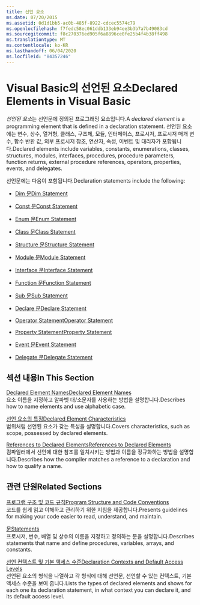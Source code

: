 ```yaml
---
title: 선언 요소
ms.date: 07/20/2015
ms.assetid: 0d1d1bb5-ac0b-485f-8922-cdcec5574c79
ms.openlocfilehash: f7fedc58ec061ddb133eb94ee3b3b7a7b49083cd
ms.sourcegitcommit: f8c270376ed905f6a8896ce0fe25b4f4b38ff498
ms.translationtype: MT
ms.contentlocale: ko-KR
ms.lasthandoff: 06/04/2020
ms.locfileid: "84357246"
---
```

# <a name="declared-elements-in-visual-basic"></a><span data-ttu-id="38914-102">Visual Basic의 선언된 요소</span><span class="sxs-lookup"><span data-stu-id="38914-102">Declared Elements in Visual Basic</span></span>
<span data-ttu-id="38914-103">*선언된 요소*는 선언문에 정의된 프로그래밍 요소입니다.</span><span class="sxs-lookup"><span data-stu-id="38914-103">A *declared element* is a programming element that is defined in a declaration statement.</span></span> <span data-ttu-id="38914-104">선언된 요소에는 변수, 상수, 열거형, 클래스, 구조체, 모듈, 인터페이스, 프로시저, 프로시저 매개 변수, 함수 반환 값, 외부 프로시저 참조, 연산자, 속성, 이벤트 및 대리자가 포함됩니다.</span><span class="sxs-lookup"><span data-stu-id="38914-104">Declared elements include variables, constants, enumerations, classes, structures, modules, interfaces, procedures, procedure parameters, function returns, external procedure references, operators, properties, events, and delegates.</span></span>  
  
 <span data-ttu-id="38914-105">선언문에는 다음이 포함됩니다.</span><span class="sxs-lookup"><span data-stu-id="38914-105">Declaration statements include the following:</span></span>  
  
- [<span data-ttu-id="38914-106">Dim 문</span><span class="sxs-lookup"><span data-stu-id="38914-106">Dim Statement</span></span>](../../../language-reference/statements/dim-statement.md)  
  
- [<span data-ttu-id="38914-107">Const 문</span><span class="sxs-lookup"><span data-stu-id="38914-107">Const Statement</span></span>](../../../language-reference/statements/const-statement.md)  
  
- [<span data-ttu-id="38914-108">Enum 문</span><span class="sxs-lookup"><span data-stu-id="38914-108">Enum Statement</span></span>](../../../language-reference/statements/enum-statement.md)  
  
- [<span data-ttu-id="38914-109">Class 문</span><span class="sxs-lookup"><span data-stu-id="38914-109">Class Statement</span></span>](../../../language-reference/statements/class-statement.md)  
  
- [<span data-ttu-id="38914-110">Structure 문</span><span class="sxs-lookup"><span data-stu-id="38914-110">Structure Statement</span></span>](../../../language-reference/statements/structure-statement.md)  
  
- [<span data-ttu-id="38914-111">Module 문</span><span class="sxs-lookup"><span data-stu-id="38914-111">Module Statement</span></span>](../../../language-reference/statements/module-statement.md)  
  
- [<span data-ttu-id="38914-112">Interface 문</span><span class="sxs-lookup"><span data-stu-id="38914-112">Interface Statement</span></span>](../../../language-reference/statements/interface-statement.md)  
  
- [<span data-ttu-id="38914-113">Function 문</span><span class="sxs-lookup"><span data-stu-id="38914-113">Function Statement</span></span>](../../../language-reference/statements/function-statement.md)  
  
- [<span data-ttu-id="38914-114">Sub 문</span><span class="sxs-lookup"><span data-stu-id="38914-114">Sub Statement</span></span>](../../../language-reference/statements/sub-statement.md)  
  
- [<span data-ttu-id="38914-115">Declare 문</span><span class="sxs-lookup"><span data-stu-id="38914-115">Declare Statement</span></span>](../../../language-reference/statements/declare-statement.md)  
  
- [<span data-ttu-id="38914-116">Operator Statement</span><span class="sxs-lookup"><span data-stu-id="38914-116">Operator Statement</span></span>](../../../language-reference/statements/operator-statement.md)  
  
- [<span data-ttu-id="38914-117">Property Statement</span><span class="sxs-lookup"><span data-stu-id="38914-117">Property Statement</span></span>](../../../language-reference/statements/property-statement.md)  
  
- [<span data-ttu-id="38914-118">Event 문</span><span class="sxs-lookup"><span data-stu-id="38914-118">Event Statement</span></span>](../../../language-reference/statements/event-statement.md)  
  
- [<span data-ttu-id="38914-119">Delegate 문</span><span class="sxs-lookup"><span data-stu-id="38914-119">Delegate Statement</span></span>](../../../language-reference/statements/delegate-statement.md)  
  
## <a name="in-this-section"></a><span data-ttu-id="38914-120">섹션 내용</span><span class="sxs-lookup"><span data-stu-id="38914-120">In This Section</span></span>  
 [<span data-ttu-id="38914-121">Declared Element Names</span><span class="sxs-lookup"><span data-stu-id="38914-121">Declared Element Names</span></span>](declared-element-names.md)  
 <span data-ttu-id="38914-122">요소 이름을 지정하고 알파벳 대/소문자를 사용하는 방법을 설명합니다.</span><span class="sxs-lookup"><span data-stu-id="38914-122">Describes how to name elements and use alphabetic case.</span></span>  
  
 [<span data-ttu-id="38914-123">선언 요소의 특징</span><span class="sxs-lookup"><span data-stu-id="38914-123">Declared Element Characteristics</span></span>](declared-element-characteristics.md)  
 <span data-ttu-id="38914-124">범위처럼 선언된 요소가 갖는 특성을 설명합니다.</span><span class="sxs-lookup"><span data-stu-id="38914-124">Covers characteristics, such as scope, possessed by declared elements.</span></span>  
  
 [<span data-ttu-id="38914-125">References to Declared Elements</span><span class="sxs-lookup"><span data-stu-id="38914-125">References to Declared Elements</span></span>](references-to-declared-elements.md)  
 <span data-ttu-id="38914-126">컴파일러에서 선언에 대한 참조를 일치시키는 방법과 이름을 정규화하는 방법을 설명합니다.</span><span class="sxs-lookup"><span data-stu-id="38914-126">Describes how the compiler matches a reference to a declaration and how to qualify a name.</span></span>  
  
## <a name="related-sections"></a><span data-ttu-id="38914-127">관련 단원</span><span class="sxs-lookup"><span data-stu-id="38914-127">Related Sections</span></span>  
 [<span data-ttu-id="38914-128">프로그램 구조 및 코드 규칙</span><span class="sxs-lookup"><span data-stu-id="38914-128">Program Structure and Code Conventions</span></span>](../../program-structure/program-structure-and-code-conventions.md)  
 <span data-ttu-id="38914-129">코드를 쉽게 읽고 이해하고 관리하기 위한 지침을 제공합니다.</span><span class="sxs-lookup"><span data-stu-id="38914-129">Presents guidelines for making your code easier to read, understand, and maintain.</span></span>  
  
 [<span data-ttu-id="38914-130">문</span><span class="sxs-lookup"><span data-stu-id="38914-130">Statements</span></span>](../../../language-reference/statements/index.md)  
 <span data-ttu-id="38914-131">프로시저, 변수, 배열 및 상수의 이름을 지정하고 정의하는 문을 설명합니다.</span><span class="sxs-lookup"><span data-stu-id="38914-131">Describes statements that name and define procedures, variables, arrays, and constants.</span></span>  
  
 [<span data-ttu-id="38914-132">선언 컨텍스트 및 기본 액세스 수준</span><span class="sxs-lookup"><span data-stu-id="38914-132">Declaration Contexts and Default Access Levels</span></span>](../../../language-reference/statements/declaration-contexts-and-default-access-levels.md)  
 <span data-ttu-id="38914-133">선언된 요소의 형식을 나열하고 각 형식에 대해 선언문, 선언할 수 있는 컨텍스트, 기본 액세스 수준을 보여 줍니다.</span><span class="sxs-lookup"><span data-stu-id="38914-133">Lists the types of declared elements and shows for each one its declaration statement, in what context you can declare it, and its default access level.</span></span>
